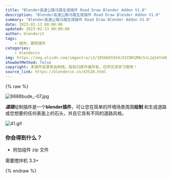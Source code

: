 ```yaml
---
title: "Blender高速公路马路生成插件 Road Draw Blender Addon V1.0"
description: "Blender高速公路马路生成插件 Road Draw Blender Addon V1.0"
summary: "Blender高速公路马路生成插件 Road Draw Blender Addon V1.0"
date: 2023-02-13 00:00:00
updated: 2023-02-13 00:00:00
author: blenderit
tags: 
    - 城市，建筑插件
categories:
    - blenderco
img: https://img.alicdn.com/imgextra/i3/1856665554/O1CN01M8cSrL1qtmYxHD1oT_!!1856665554.jpg
showGetMethod: false
copyright: 本插件资源来自网络，版权归原作者所有，仅供交流学习使用！
source_link: https://blenderco.cn/43528.html
---
```


{% raw %}
<p><img class="aligncenter" src="https://img.alicdn.com/imgextra/i3/1856665554/O1CN01M8cSrL1qtmYxHD1oT_!!1856665554.jpg" alt="6688bude_-07.jpg"></p><p><strong><em>道路</em></strong>绘制插件是一个<strong>blender插件</strong>，可让您在简单的环境场景周围<strong>绘制 </strong>和生成道路或您想要的任何表面上的石头，并且它具有不同的道路风格。</p><p><img src="https://img.alicdn.com/imgextra/i3/1856665554/O1CN01IQiqLQ1qtmYsxjCuZ_!!1856665554.gif" alt="41.gif"></p><h3>你会得到什么？</h3><ul>
<li>附加组件 zip 文件</li>
</ul><p>需要搅拌机 3.3+</p>
<div style="display: none">blenderco</div>
{% endraw %}